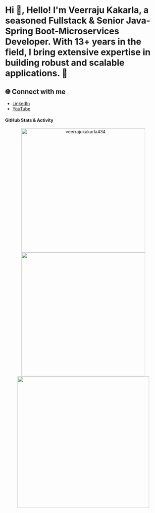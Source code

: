 
# Hi 👋,  Hello! I'm Veerraju Kakarla, a seasoned Fullstack & Senior Java-Spring Boot-Microservices Developer. With 13+ years in the field, I bring extensive expertise in building robust and scalable applications. 🌟



## 🌐 Connect with me

- [LinkedIn](https://www.linkedin.com/in/veerraju-kakarla-54292458/)
- [YouTube](https://www.youtube.com/Vkakarla)


#### GitHub Stats & Activity


<div align="center">
<img width="400"  src="https://github-readme-stats.vercel.app/api/top-langs?username=veerrajukakarla434&show_icons=true&locale=en&include_all_commits=true&count_private=true&theme=tokyonight&layout=compact&hide_progress=false"  alt="veerrajukakarla434" />  
</div>

<div align="center">
   <img width="400" src="https://github-readme-stats.vercel.app/api?username=veerrajukakarla434&theme=tokyonight&show_icons=true&count_private=true" />
   <img width="425" src="https://github-readme-streak-stats.herokuapp.com/?user=veerrajukakarla434&theme=tokyonight" />
</div> <br>




